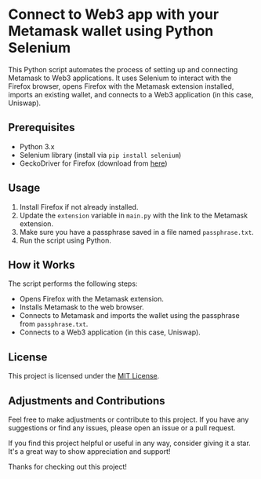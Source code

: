 # Connect to Web3 app with your Metamask wallet using Python Selenium

This Python script automates the process of setting up and connecting Metamask to Web3 applications. It uses Selenium to interact with the Firefox browser, opens Firefox with the Metamask extension installed, imports an existing wallet, and connects to a Web3 application (in this case, Uniswap).

## Prerequisites

- Python 3.x
- Selenium library (install via `pip install selenium`)
- GeckoDriver for Firefox (download from [here](https://github.com/mozilla/geckodriver/releases))


## Usage

1. Install Firefox if not already installed.
2. Update the `extension` variable in `main.py` with the link to the Metamask extension.
3. Make sure you have a passphrase saved in a file named `passphrase.txt`.
4. Run the script using Python.

## How it Works

The script performs the following steps:

- Opens Firefox with the Metamask extension.
- Installs Metamask to the web browser.
- Connects to Metamask and imports the wallet using the passphrase from `passphrase.txt`.
- Connects to a Web3 application (in this case, Uniswap).

## License

This project is licensed under the [MIT License](LICENSE).

## Adjustments and Contributions

Feel free to make adjustments or contribute to this project. If you have any suggestions or find any issues, please open an issue or a pull request.

If you find this project helpful or useful in any way, consider giving it a star. It's a great way to show appreciation and support!

Thanks for checking out this project!
